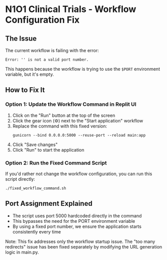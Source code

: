 # N1O1 Clinical Trials - Workflow Configuration Fix

## The Issue
The current workflow is failing with the error:
```
Error: '' is not a valid port number.
```

This happens because the workflow is trying to use the `$PORT` environment variable, but it's empty.

## How to Fix It

### Option 1: Update the Workflow Command in Replit UI
1. Click on the "Run" button at the top of the screen
2. Click the gear icon (⚙️) next to the "Start application" workflow
3. Replace the command with this fixed version:
   ```
   gunicorn --bind 0.0.0.0:5000 --reuse-port --reload main:app
   ```
4. Click "Save changes"
5. Click "Run" to start the application

### Option 2: Run the Fixed Command Script
If you'd rather not change the workflow configuration, you can run this script directly:
```
./fixed_workflow_command.sh
```

## Port Assignment Explained
- The script uses port 5000 hardcoded directly in the command
- This bypasses the need for the PORT environment variable
- By using a fixed port number, we ensure the application starts consistently every time

Note: This fix addresses only the workflow startup issue. The "too many redirects" issue has been fixed separately by modifying the URL generation logic in main.py.